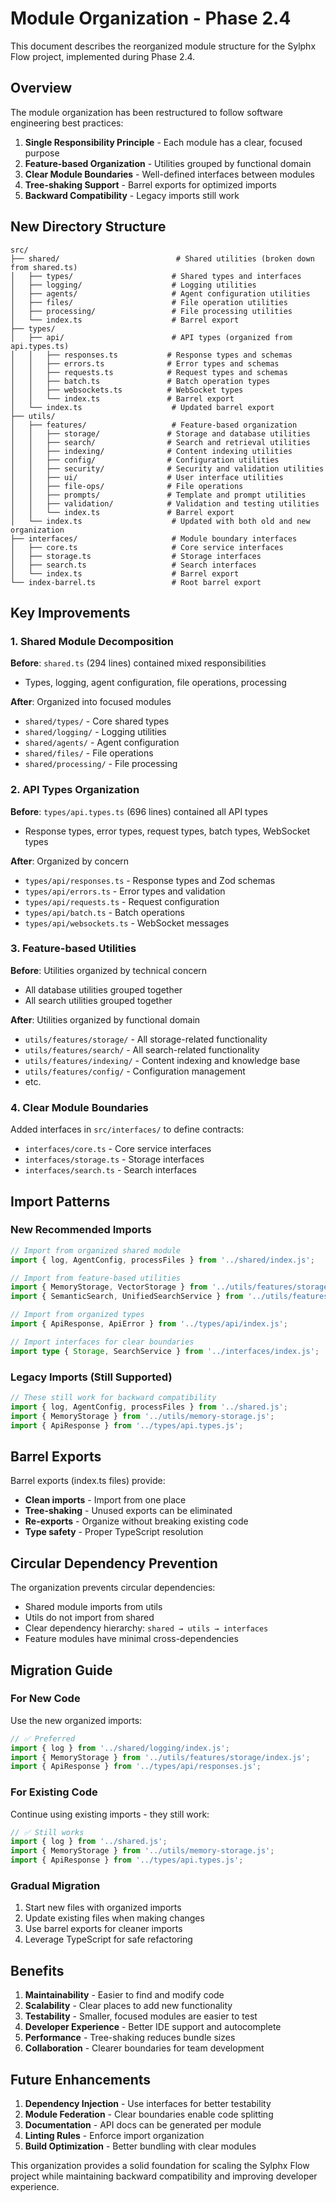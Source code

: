 # Module Organization - Phase 2.4

This document describes the reorganized module structure for the Sylphx Flow project, implemented during Phase 2.4.

## Overview

The module organization has been restructured to follow software engineering best practices:

1. **Single Responsibility Principle** - Each module has a clear, focused purpose
2. **Feature-based Organization** - Utilities grouped by functional domain
3. **Clear Module Boundaries** - Well-defined interfaces between modules
4. **Tree-shaking Support** - Barrel exports for optimized imports
5. **Backward Compatibility** - Legacy imports still work

## New Directory Structure

```
src/
├── shared/                          # Shared utilities (broken down from shared.ts)
│   ├── types/                      # Shared types and interfaces
│   ├── logging/                    # Logging utilities
│   ├── agents/                     # Agent configuration utilities
│   ├── files/                      # File operation utilities
│   ├── processing/                 # File processing utilities
│   └── index.ts                    # Barrel export
├── types/
│   ├── api/                        # API types (organized from api.types.ts)
│   │   ├── responses.ts           # Response types and schemas
│   │   ├── errors.ts              # Error types and schemas
│   │   ├── requests.ts            # Request types and schemas
│   │   ├── batch.ts               # Batch operation types
│   │   ├── websockets.ts          # WebSocket types
│   │   └── index.ts               # Barrel export
│   └── index.ts                    # Updated barrel export
├── utils/
│   ├── features/                   # Feature-based organization
│   │   ├── storage/               # Storage and database utilities
│   │   ├── search/                # Search and retrieval utilities
│   │   ├── indexing/              # Content indexing utilities
│   │   ├── config/                # Configuration utilities
│   │   ├── security/              # Security and validation utilities
│   │   ├── ui/                    # User interface utilities
│   │   ├── file-ops/              # File operations
│   │   ├── prompts/               # Template and prompt utilities
│   │   ├── validation/            # Validation and testing utilities
│   │   └── index.ts               # Barrel export
│   └── index.ts                    # Updated with both old and new organization
├── interfaces/                     # Module boundary interfaces
│   ├── core.ts                     # Core service interfaces
│   ├── storage.ts                  # Storage interfaces
│   ├── search.ts                   # Search interfaces
│   └── index.ts                    # Barrel export
└── index-barrel.ts                 # Root barrel export
```

## Key Improvements

### 1. Shared Module Decomposition

**Before**: `shared.ts` (294 lines) contained mixed responsibilities
- Types, logging, agent configuration, file operations, processing

**After**: Organized into focused modules
- `shared/types/` - Core shared types
- `shared/logging/` - Logging utilities
- `shared/agents/` - Agent configuration
- `shared/files/` - File operations
- `shared/processing/` - File processing

### 2. API Types Organization

**Before**: `types/api.types.ts` (696 lines) contained all API types
- Response types, error types, request types, batch types, WebSocket types

**After**: Organized by concern
- `types/api/responses.ts` - Response types and Zod schemas
- `types/api/errors.ts` - Error types and validation
- `types/api/requests.ts` - Request configuration
- `types/api/batch.ts` - Batch operations
- `types/api/websockets.ts` - WebSocket messages

### 3. Feature-based Utilities

**Before**: Utilities organized by technical concern
- All database utilities grouped together
- All search utilities grouped together

**After**: Utilities organized by functional domain
- `utils/features/storage/` - All storage-related functionality
- `utils/features/search/` - All search-related functionality
- `utils/features/indexing/` - Content indexing and knowledge base
- `utils/features/config/` - Configuration management
- etc.

### 4. Clear Module Boundaries

Added interfaces in `src/interfaces/` to define contracts:
- `interfaces/core.ts` - Core service interfaces
- `interfaces/storage.ts` - Storage interfaces
- `interfaces/search.ts` - Search interfaces

## Import Patterns

### New Recommended Imports

```typescript
// Import from organized shared module
import { log, AgentConfig, processFiles } from '../shared/index.js';

// Import from feature-based utilities
import { MemoryStorage, VectorStorage } from '../utils/features/storage/index.js';
import { SemanticSearch, UnifiedSearchService } from '../utils/features/search/index.js';

// Import from organized types
import { ApiResponse, ApiError } from '../types/api/index.js';

// Import interfaces for clear boundaries
import type { Storage, SearchService } from '../interfaces/index.js';
```

### Legacy Imports (Still Supported)

```typescript
// These still work for backward compatibility
import { log, AgentConfig, processFiles } from '../shared.js';
import { MemoryStorage } from '../utils/memory-storage.js';
import { ApiResponse } from '../types/api.types.js';
```

## Barrel Exports

Barrel exports (index.ts files) provide:
- **Clean imports** - Import from one place
- **Tree-shaking** - Unused exports can be eliminated
- **Re-exports** - Organize without breaking existing code
- **Type safety** - Proper TypeScript resolution

## Circular Dependency Prevention

The organization prevents circular dependencies:
- Shared module imports from utils
- Utils do not import from shared
- Clear dependency hierarchy: `shared → utils → interfaces`
- Feature modules have minimal cross-dependencies

## Migration Guide

### For New Code
Use the new organized imports:
```typescript
// ✅ Preferred
import { log } from '../shared/logging/index.js';
import { MemoryStorage } from '../utils/features/storage/index.js';
import { ApiResponse } from '../types/api/responses.js';
```

### For Existing Code
Continue using existing imports - they still work:
```typescript
// ✅ Still works
import { log } from '../shared.js';
import { MemoryStorage } from '../utils/memory-storage.js';
import { ApiResponse } from '../types/api.types.js';
```

### Gradual Migration
1. Start new files with organized imports
2. Update existing files when making changes
3. Use barrel exports for cleaner imports
4. Leverage TypeScript for safe refactoring

## Benefits

1. **Maintainability** - Easier to find and modify code
2. **Scalability** - Clear places to add new functionality
3. **Testability** - Smaller, focused modules are easier to test
4. **Developer Experience** - Better IDE support and autocomplete
5. **Performance** - Tree-shaking reduces bundle sizes
6. **Collaboration** - Clearer boundaries for team development

## Future Enhancements

1. **Dependency Injection** - Use interfaces for better testability
2. **Module Federation** - Clear boundaries enable code splitting
3. **Documentation** - API docs can be generated per module
4. **Linting Rules** - Enforce import organization
5. **Build Optimization** - Better bundling with clear modules

This organization provides a solid foundation for scaling the Sylphx Flow project while maintaining backward compatibility and improving developer experience.